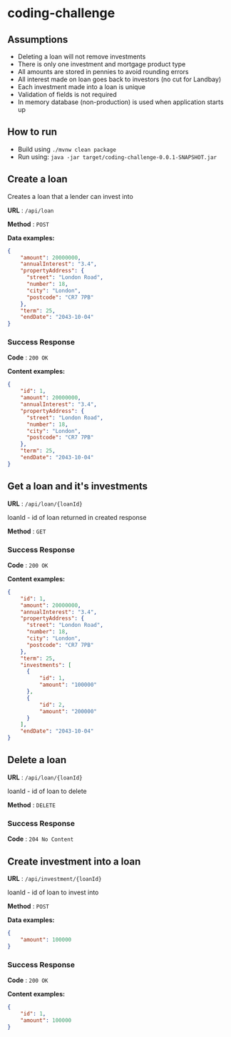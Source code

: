 # coding-challenge

## Assumptions

* Deleting a loan will not remove investments
* There is only one investment and mortgage product type
* All amounts are stored in pennies to avoid rounding errors
* All interest made on loan goes back to investors (no cut for Landbay)
* Each investment made into a loan is unique
* Validation of fields is not required
* In memory database (non-production) is used when application starts up

## How to run

* Build using 
``
./mvnw clean package
`` 
* Run using:
``
java -jar target/coding-challenge-0.0.1-SNAPSHOT.jar
``

## Create a loan

Creates a loan that a lender can invest into

**URL** : `/api/loan`

**Method** : `POST`

**Data examples:**

```json
{
    "amount": 20000000,
    "annualInterest": "3.4",
    "propertyAddress": {
      "street": "London Road",
      "number": 18,
      "city": "London",
      "postcode": "CR7 7PB"
    },
    "term": 25,
    "endDate": "2043-10-04"
}
```

### Success Response

**Code** : `200 OK`

**Content examples:**

```json
{
    "id": 1,
    "amount": 20000000,
    "annualInterest": "3.4",
    "propertyAddress": {
      "street": "London Road",
      "number": 18,
      "city": "London",
      "postcode": "CR7 7PB"
    },
    "term": 25,
    "endDate": "2043-10-04"
}
```

## Get a loan and it's investments

**URL** : `/api/loan/{loanId}`

loanId - id of loan returned in created response

**Method** : `GET`

### Success Response

**Code** : `200 OK`

**Content examples:**

```json
{
    "id": 1,
    "amount": 20000000,
    "annualInterest": "3.4",
    "propertyAddress": {
      "street": "London Road",
      "number": 18,
      "city": "London",
      "postcode": "CR7 7PB"
    },
    "term": 25,
    "investments": [
      {
          "id": 1,
          "amount": "100000"
      },
      {
          "id": 2,
          "amount": "200000"
      }
    ],
    "endDate": "2043-10-04"
}
```

## Delete a loan

**URL** : `/api/loan/{loanId}`

loanId - id of loan to delete

**Method** : `DELETE`

### Success Response

**Code** : `204 No Content`

## Create investment into a loan

**URL** : `/api/investment/{loanId}`

loanId - id of loan to invest into

**Method** : `POST`

**Data examples:**

```json
{
    "amount": 100000
}
```

### Success Response

**Code** : `200 OK`

**Content examples:**

```json
{
    "id": 1,
    "amount": 100000
}
```
